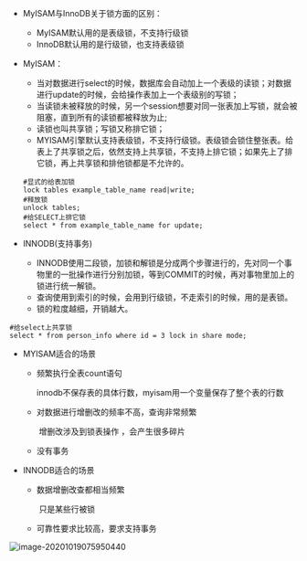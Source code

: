 - MyISAM与InnoDB关于锁方面的区别：
  - MyISAM默认用的是表级锁，不支持行级锁
  - InnoDB默认用的是行级锁，也支持表级锁
  
- MyISAM：

  - 当对数据进行select的时候，数据库会自动加上一个表级的读锁；对数据进行update的时候，会给操作表加上一个表级别的写锁；
  - 当读锁未被释放的时候，另一个session想要对同一张表加上写锁，就会被阻塞，直到所有的读锁都被释放为止;
  - 读锁也叫共享锁；写锁又称排它锁；
  - MYISAM引擎默认支持表级锁，不支持行级锁。表级锁会锁住整张表。给表上了共享锁之后，依然支持上共享锁，不支持上排它锁；如果先上了排它锁，再上共享锁和排他锁都是不允许的。
  
  ```mysql
  #显式的给表加锁
  lock tables example_table_name read|write;
  #释放锁
  unlock tables;
  #给SELECT上排它锁
  select * from example_table_name for update;
  ```
  
- INNODB(支持事务)

  - INNODB使用二段锁，加锁和解锁是分成两个步骤进行的，先对同一个事物里的一批操作进行分别加锁，等到COMMIT的时候，再对事物里加上的锁进行统一解锁。
  - 查询使用到索引的时候，会用到行级锁，不走索引的时候，用的是表锁。
  - 锁的粒度越细，开销越大。

```mysql
#给select上共享锁
select * from person_info where id = 3 lock in share mode; 
```

- MYISAM适合的场景

  - 频繁执行全表count语句

    ​	innodb不保存表的具体行数，myisam用一个变量保存了整个表的行数

  - 对数据进行增删改的频率不高，查询非常频繁

    ​	增删改涉及到锁表操作 ，会产生很多碎片

  - 没有事务

- INNODB适合的场景

  - 数据增删改查都相当频繁

    ​	只是某些行被锁

  - 可靠性要求比较高，要求支持事务

![image-20201019075950440](http://weiguo-1303915920.cos.ap-nanjing.myqcloud.com/97c022d2513e8380f2387257411d233e.png)